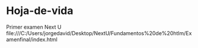 # Hoja-de-vida
Primer examen Next U
file:///C:/Users/jorgedavid/Desktop/NextU/Fundamentos%20de%20htlm/Examenfinal/index.html

